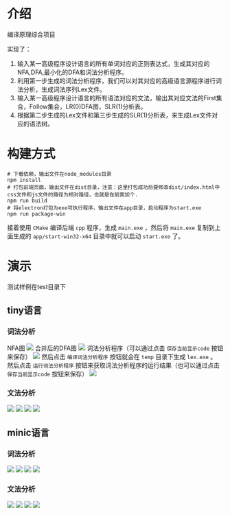 # 介绍
编译原理综合项目 

实现了：
1. 输入某一高级程序设计语言的所有单词对应的正则表达式，生成其对应的NFA,DFA,最小化的DFA和词法分析程序。
2. 利用第一步生成的词法分析程序，我们可以对其对应的高级语言源程序进行词法分析，生成词法序列Lex文件。
3. 输入某一高级程序设计语言的所有语法对应的文法，输出其对应文法的First集合，Follow集合，LR(0)DFA图，SLR(1)分析表。
4. 根据第二步生成的Lex文件和第三步生成的SLR(1)分析表，来生成Lex文件对应的语法树。
# 构建方式

```text
# 下载依赖，输出文件在node_modules目录
npm install
# 打包前端页面，输出文件在dist目录，注意：这里打包成功后要修改dist/index.html中css文件和js文件的路径为相对路径，也就是在前面加个.
npm run build
# 将electron打包为exe可执行程序，输出文件在app目录，启动程序为start.exe
npm run package-win
```
接着使用 `CMake` 编译后端 `cpp` 程序，生成 `main.exe` ，然后将 `main.exe` 复制到上面生成的 `app/start-win32-x64` 目录中就可以启动 `start.exe` 了。

# 演示
测试样例在test目录下
## tiny语言

### 词法分析
NFA图
![](imgs/img.png)
合并后的DFA图
![](imgs/img_1.png)
词法分析程序（可以通过点击 `保存当前显示code` 按钮来保存）
![](imgs/img_2.png)
然后点击 `编译词法分析程序` 按钮就会在 `temp` 目录下生成 `lex.exe` 。
然后点击 `运行词法分析程序` 按钮来获取词法分析程序的运行结果（也可以通过点击 `保存当前显示code` 按钮来保存）
![](imgs/img_3.png)

### 文法分析
![](imgs/img_4.png)
![](imgs/img_5.png)
![](imgs/img_6.png)
![](imgs/img_7.png)

## minic语言

### 词法分析
![](imgs/img_8.png)
![](imgs/img_9.png)
![](imgs/img_10.png)
![](imgs/img_11.png)

### 文法分析
![](imgs/img_12.png)
![](imgs/img_13.png)
![](imgs/img_14.png)
![](imgs/img_15.png)
